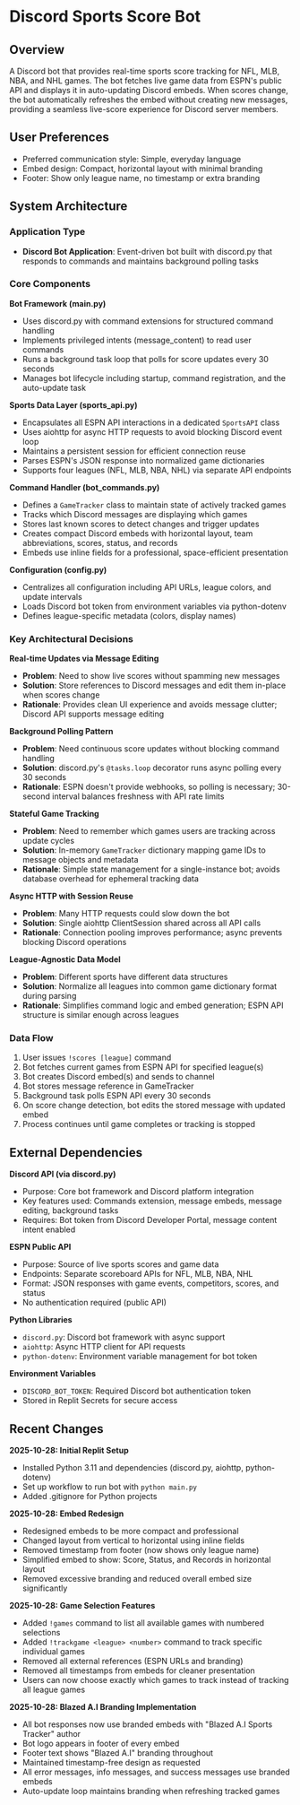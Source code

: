 # Discord Sports Score Bot

## Overview

A Discord bot that provides real-time sports score tracking for NFL, MLB, NBA, and NHL games. The bot fetches live game data from ESPN's public API and displays it in auto-updating Discord embeds. When scores change, the bot automatically refreshes the embed without creating new messages, providing a seamless live-score experience for Discord server members.

## User Preferences

- Preferred communication style: Simple, everyday language
- Embed design: Compact, horizontal layout with minimal branding
- Footer: Show only league name, no timestamp or extra branding

## System Architecture

### Application Type
- **Discord Bot Application**: Event-driven bot built with discord.py that responds to commands and maintains background polling tasks

### Core Components

**Bot Framework (main.py)**
- Uses discord.py with command extensions for structured command handling
- Implements privileged intents (message_content) to read user commands
- Runs a background task loop that polls for score updates every 30 seconds
- Manages bot lifecycle including startup, command registration, and the auto-update task

**Sports Data Layer (sports_api.py)**
- Encapsulates all ESPN API interactions in a dedicated `SportsAPI` class
- Uses aiohttp for async HTTP requests to avoid blocking Discord event loop
- Maintains a persistent session for efficient connection reuse
- Parses ESPN's JSON response into normalized game dictionaries
- Supports four leagues (NFL, MLB, NBA, NHL) via separate API endpoints

**Command Handler (bot_commands.py)**
- Defines a `GameTracker` class to maintain state of actively tracked games
- Tracks which Discord messages are displaying which games
- Stores last known scores to detect changes and trigger updates
- Creates compact Discord embeds with horizontal layout, team abbreviations, scores, status, and records
- Embeds use inline fields for a professional, space-efficient presentation

**Configuration (config.py)**
- Centralizes all configuration including API URLs, league colors, and update intervals
- Loads Discord bot token from environment variables via python-dotenv
- Defines league-specific metadata (colors, display names)

### Key Architectural Decisions

**Real-time Updates via Message Editing**
- **Problem**: Need to show live scores without spamming new messages
- **Solution**: Store references to Discord messages and edit them in-place when scores change
- **Rationale**: Provides clean UI experience and avoids message clutter; Discord API supports message editing

**Background Polling Pattern**
- **Problem**: Need continuous score updates without blocking command handling
- **Solution**: discord.py's `@tasks.loop` decorator runs async polling every 30 seconds
- **Rationale**: ESPN doesn't provide webhooks, so polling is necessary; 30-second interval balances freshness with API rate limits

**Stateful Game Tracking**
- **Problem**: Need to remember which games users are tracking across update cycles
- **Solution**: In-memory `GameTracker` dictionary mapping game IDs to message objects and metadata
- **Rationale**: Simple state management for a single-instance bot; avoids database overhead for ephemeral tracking data

**Async HTTP with Session Reuse**
- **Problem**: Many HTTP requests could slow down the bot
- **Solution**: Single aiohttp ClientSession shared across all API calls
- **Rationale**: Connection pooling improves performance; async prevents blocking Discord operations

**League-Agnostic Data Model**
- **Problem**: Different sports have different data structures
- **Solution**: Normalize all leagues into common game dictionary format during parsing
- **Rationale**: Simplifies command logic and embed generation; ESPN API structure is similar enough across leagues

### Data Flow

1. User issues `!scores [league]` command
2. Bot fetches current games from ESPN API for specified league(s)
3. Bot creates Discord embed(s) and sends to channel
4. Bot stores message reference in GameTracker
5. Background task polls ESPN API every 30 seconds
6. On score change detection, bot edits the stored message with updated embed
7. Process continues until game completes or tracking is stopped

## External Dependencies

**Discord API (via discord.py)**
- Purpose: Core bot framework and Discord platform integration
- Key features used: Commands extension, message embeds, message editing, background tasks
- Requires: Bot token from Discord Developer Portal, message content intent enabled

**ESPN Public API**
- Purpose: Source of live sports scores and game data
- Endpoints: Separate scoreboard APIs for NFL, MLB, NBA, NHL
- Format: JSON responses with game events, competitors, scores, and status
- No authentication required (public API)

**Python Libraries**
- `discord.py`: Discord bot framework with async support
- `aiohttp`: Async HTTP client for API requests
- `python-dotenv`: Environment variable management for bot token

**Environment Variables**
- `DISCORD_BOT_TOKEN`: Required Discord bot authentication token
- Stored in Replit Secrets for secure access

## Recent Changes

**2025-10-28: Initial Replit Setup**
- Installed Python 3.11 and dependencies (discord.py, aiohttp, python-dotenv)
- Set up workflow to run bot with `python main.py`
- Added .gitignore for Python projects

**2025-10-28: Embed Redesign**
- Redesigned embeds to be more compact and professional
- Changed layout from vertical to horizontal using inline fields
- Removed timestamp from footer (now shows only league name)
- Simplified embed to show: Score, Status, and Records in horizontal layout
- Removed excessive branding and reduced overall embed size significantly

**2025-10-28: Game Selection Features**
- Added `!games` command to list all available games with numbered selections
- Added `!trackgame <league> <number>` command to track specific individual games
- Removed all external references (ESPN URLs and branding)
- Removed all timestamps from embeds for cleaner presentation
- Users can now choose exactly which games to track instead of tracking all league games

**2025-10-28: Blazed A.I Branding Implementation**
- All bot responses now use branded embeds with "Blazed A.I Sports Tracker" author
- Bot logo appears in footer of every embed
- Footer text shows "Blazed A.I" branding throughout
- Maintained timestamp-free design as requested
- All error messages, info messages, and success messages use branded embeds
- Auto-update loop maintains branding when refreshing tracked games